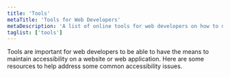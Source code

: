 ```yaml
---
title: 'Tools'
metaTitle: 'Tools for Web Developers'
metaDescription: 'A list of online tools for web developers on how to maintain a focus on a11y when developing.'
taglist: ['tools']
---
```


Tools are important for web developers to be able to have the means to maintain accessibility on a website or web application. Here are some resources to help address some common accessibility issues.
